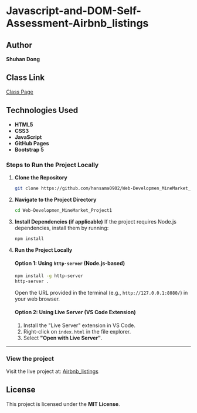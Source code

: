 # Javascript-and-DOM-Self-Assessment-Airbnb_listings

## Author

**Shuhan Dong**

## Class Link

[Class Page](https://johnguerra.co/classes/webDevelopment_spring_2025/)

## Technologies Used

- **HTML5**
- **CSS3**
- **JavaScript**
- **GitHub Pages**
- **Bootstrap 5**  

### Steps to Run the Project Locally

1. **Clone the Repository**

   ```bash
   git clone https://github.com/hansama0902/Web-Developmen_MineMarket_Project1.git
   ```

2. **Navigate to the Project Directory**

   ```bash
   cd Web-Developmen_MineMarket_Project1
   ```

3. **Install Dependencies (if applicable)**
   If the project requires Node.js dependencies, install them by running:

   ```bash
   npm install
   ```

4. **Run the Project Locally**

   #### Option 1: Using `http-server` (Node.js-based)

   ```bash
   npm install -g http-server
   http-server .
   ```

   Open the URL provided in the terminal (e.g., `http://127.0.0.1:8080/`) in your web browser.

   #### Option 2: Using Live Server (VS Code Extension)

   1. Install the "Live Server" extension in VS Code.
   2. Right-click on `index.html` in the file explorer.
   3. Select **"Open with Live Server"**.

---

### View the project

Visit the live project at: [Airbnb_listings](https://hansama0902.github.io/Javascript-and-DOM-Self-Assessment-Airbnb_listings/)


## License

This project is licensed under the **MIT License**.

